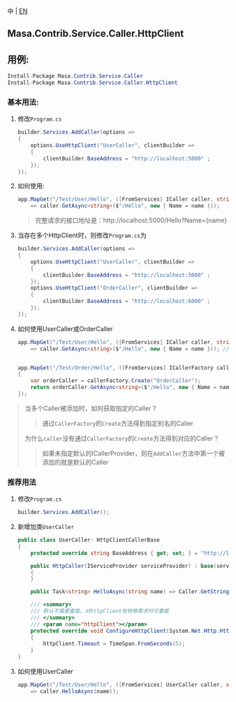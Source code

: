 中 | [EN](README.md)

## Masa.Contrib.Service.Caller.HttpClient

## 用例:

```c#
Install-Package Masa.Contrib.Service.Caller
Install-Package Masa.Contrib.Service.Caller.HttpClient
```

### 基本用法:

1. 修改`Program.cs`

    ``` C#
    builder.Services.AddCaller(options =>
    {
        options.UseHttpClient("UserCaller", clientBuilder =>
        {
            clientBuilder.BaseAddress = "http://localhost:5000" ;
        });
    });
    ```

2. 如何使用:

    ``` C#
    app.MapGet("/Test/User/Hello", ([FromServices] ICaller caller, string name)
        => caller.GetAsync<string>($"/Hello", new { Name = name }));
    ```

   > 完整请求的接口地址是：http://localhost:5000/Hello?Name={name}

3. 当存在多个HttpClient时，则修改`Program.cs`为

    ``` C#
    builder.Services.AddCaller(options =>
    {
        options.UseHttpClient("UserCaller", clientBuilder =>
        {
            clientBuilder.BaseAddress = "http://localhost:5000" ;
        });
        options.UseHttpClient("OrderCaller", clientBuilder =>
        {
            clientBuilder.BaseAddress = "http://localhost:6000" ;
        });
    });
    ```

4. 如何使用UserCaller或OrderCaller

    ``` C#
    app.MapGet("/Test/User/Hello", ([FromServices] ICaller caller, string name)
        => caller.GetAsync<string>($"/Hello", new { Name = name })); // 获取到的是UserCaller


    app.MapGet("/Test/Order/Hello", ([FromServices] ICallerFactory callerFactory, string name) =>
    {
        var orderCaller = callerFactory.Create("OrderCaller");
        return orderCaller.GetAsync<string>($"/Hello", new { Name = name });
    });
    ```

> 当多个Caller被添加时，如何获取指定的Caller？
>> 通过`CallerFactory`的`Create`方法得到指定别名的Caller
>
> 为什么`caller`没有通过`CallerFactory`的`Create`方法得到对应的Caller？
>> 如果未指定默认的ICallerProvider，则在`AddCaller`方法中第一个被添加的就是默认的Caller

### 推荐用法

1. 修改`Program.cs`

    ``` C#
    builder.Services.AddCaller();
    ```

2. 新增加类`UserCaller`

    ``` C#
    public class UserCaller: HttpClientCallerBase
    {
        protected override string BaseAddress { get; set; } = "http://localhost:5000";

        public HttpCaller(IServiceProvider serviceProvider) : base(serviceProvider)
        {
        }

        public Task<string> HelloAsync(string name) => Caller.GetStringAsync($"/Hello", new { Name = name });

        /// <summary>
        /// 默认不需要重载，对httpClient有特殊需求时可重载
        /// </summary>
        /// <param name="httpClient"></param>
        protected override void ConfigureHttpClient(System.Net.Http.HttpClient httpClient)
        {
            httpClient.Timeout = TimeSpan.FromSeconds(5);
        }
    }
    ```

3. 如何使用UserCaller

    ``` C#
    app.MapGet("/Test/User/Hello", ([FromServices] UserCaller caller, string name)
        => caller.HelloAsync(name));
    ```